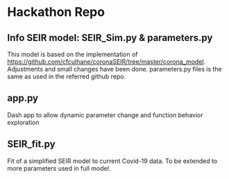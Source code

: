 # Hackathon Repo

## Info SEIR model: SEIR_Sim.py & parameters.py
This model is based on the implementation of https://github.com/cfculhane/coronaSEIR/tree/master/corona_model. Adjustments and small changes have been done. parameters.py files is the same as used in the referred github repo. 

## app.py
Dash app to allow dynamic parameter change and function behavior exploration

## SEIR_fit.py
Fit of a simplified SEIR model to current Covid-19 data. To be extended to more parameters used in full model.
